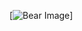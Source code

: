 

[![Bear Image](https://imgs.search.brave.com/rQoVO4dwBPOMUVkv_KX3bB0EXuH-kFljCm4yTerV0Ts/rs:fit:860:0:0/g:ce/aHR0cHM6Ly9naWZk/Yi5jb20vaW1hZ2Vz/L2hpZ2gvYW5ncnkt/YW5pbWF0ZWQtYmVh/cnMtOXo0MTZyYW9m/OGo3ZXRkdS5naWY.gif)]
